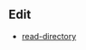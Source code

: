 ## Edit

- [read-directory](https://putout.cloudcmd.io/#/gist/df334cfe8c45c273c4745f0d97f123c7/956fd7607dafc3431e7d531d33810286e5ecbdc5)